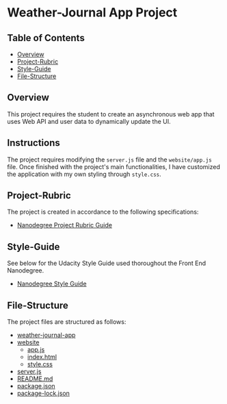 # Weather-Journal App Project

## Table of Contents

* [Overview](#overview)
* [Project-Rubric](#project-rubric)
* [Style-Guide](#style-guide)
* [File-Structure](#file-structure)

## Overview

This project requires the student to create an asynchronous web app that uses Web API and user data to dynamically update the UI. 

## Instructions

The project requires modifying the `server.js` file and the `website/app.js` file. 
Once finished with the project's main functionalities, I have customized the application with my own styling through `style.css`.


## Project-Rubric

The project is created in accordance to the following specifications:

* [Nanodegree Project Rubric Guide](https://review.udacity.com/#!/rubrics/2655/view/)


## Style-Guide

See below for the Udacity Style Guide used thoroughout the Front End Nanodegree.

* [Nanodegree Style Guide](http://udacity.github.io/frontend-nanodegree-styleguide/)


## File-Structure

The project files are structured as follows:

 * [weather-journal-app](./weather-journal-app)
 * [website](./website)
   * [app.js](./website/app.js)
   * [index.html](./website/index.html)
   * [style.css](./website/style.css)
 * [server.js](./server.js)
 * [README.md](./README.md)
 * [package.json](./package.json)
 * [package-lock.json](./package-lock.json)

